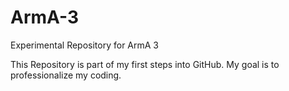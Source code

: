 # ArmA-3
Experimental Repository for ArmA 3

This Repository is part of my first steps into GitHub.
My goal is to professionalize my coding.
